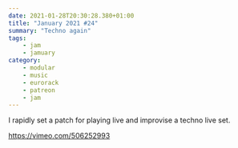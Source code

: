 ```yaml
---
date: 2021-01-28T20:30:28.380+01:00
title: "January 2021 #24"
summary: "Techno again"
tags:
    - jam
    - jamuary
category:
    - modular
    - music
    - eurorack
    - patreon
    - jam
---
```

I rapidly set a patch for playing live and improvise a techno live set.

https://vimeo.com/506252993
